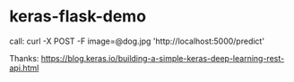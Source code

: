 # keras-flask-demo

call: curl -X POST -F image=@dog.jpg 'http://localhost:5000/predict'

Thanks:
https://blog.keras.io/building-a-simple-keras-deep-learning-rest-api.html

